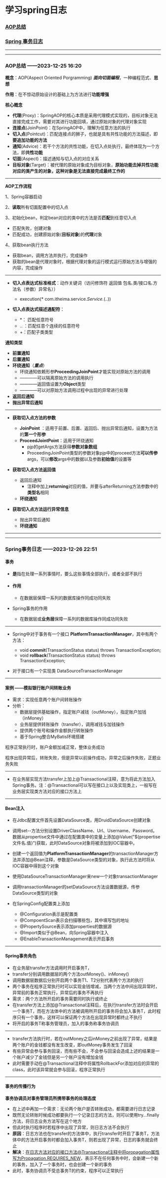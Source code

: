 # 学习spring日志



###  [AOP总结](#aop)

### [Spring 事务日志](#affairs)



***

***

### <a id="aop">AOP总结</a> ——2023-12-25  16:20

**概念**：AOP(Aspect Oriented Porgramming) ***面向切面编程***，一种编程范式、**思想**

**作用**：在不惊动原始设计的基础上为方法进行**功能增强**

**核心概念**

* **代理**(Proxy)：SpringAOP的核心本质是采用代理模式实现的，目标对象无法直接完成工作，需要对其进行功能回填，通过原始对象的代理对象实现
* **连接点**(JoinPoint)：在SpringAOP中，理解为任意方法的执行
* **切入点**(Pointcut)：匹配连接点的狮子，也就是具有共性功能的方法描述，即**要追加功能的方法**
* **通知**(Advice)：若干个方法的共性功能，在切入点处执行，最终体现为一个方法，即**共性功能**
* **切面**(Aspect)：描述通知与切入点的对应关系
* **目标对象**(Target)：被代理的原始对象成为目标对象，**原始功能去掉共性功能对应的类产生的对象，这种对象是无法直接完成最终工作的**

******

**AOP工作流程**

1、Spring容器启动

2、**读取**所有切面配置中的切入点

3、初始化bean，判定bean对应的类中的方法是否**匹配**到任意切入点

* 匹配失败，创建对象
* 匹配成功，创建原始对象(**目标对象**)的**代理**对象

4、获取bean执行方法

* 获取bean，调用方法并执行，完成操作
* 获取的bean是代理对象时，根据代理对象的运行模式运行原始方法与增强的内容，完成操作

****

* **切入点表达式标准格式**：动作关键词（访问修饰符 返回值 包名.类/接口名.方法名（参数）异常名））
  * execution(* com.itheima.service.*Service.*(..))

* **切入点表达式描述通配符**：
  * *： 匹配任意符号
  * .. ：匹配任意个连续的任意符号
  * +：匹配子类类型

**通知类型**

* **前置通知**
* **后置通知**
* **环绕通知**（***重点***）
  * 环绕通知依赖形参**ProceedingJoinPoint**才能实现对原始方法的调用
  * ————可以隔离原始方法的调用执行
  * ————返回值设置为**Object**类型
  * ————可以对原始方法调用过程中出现的异常进行处理
* **返回后通知**
* **抛出异常后通知**

*****

* **获取切入点方法的参数**
  * **JoinPoint** ：适用于前置、后置、返回后、抛出异常后通知，设置为方法的**第一个形参**
  * **ProceedJointPoint**：适用于环绕通知
    * pjp的getArgs方法获得**参数对象数组**
    * ProceedingJoinPoint类型的参数对象pjp中的proceed方法**可以传参**args，可以**修改**args中的数据以及参数**初始值**的设置等

* **获取切入点方法返回值**
  * 返回后通知
    * 注释中加上**returning**对应的值，并要与afterReturning方法参数中的**类型名**相同
  * **环绕通知**

* **获取切入点方法运行异常信息**
  * 抛出异常后通知
  * **环绕通知**

***

*****

### <a id="affairs">Spring事务日志</a> ——2023-12-26  22:51

#### 事务

* **是**指在处理一系列事情时，要么这些事情全部执行，或者全部不执行

* #### 作用 

  * 在数据层保障一系列的数据库操作同成功同失败

* Spring事务的作用

  * 在数据层或**业务层**保障一系列的数据库操作同成功同失败

***

* Spring中对于事务有一个接口 **PlatformTransactionManager**，其中有两个方法：
  * void **commit**(TransactionStatus status) throws TransactionException;
  * void **rollback**(TransactionStatus status) throws TransactionException;

* 对于接口有一个实现类 DataSourceTransactionManager

***

#### 案例 ——模拟银行账户间转账业务

* 需求：实现任意两个账户间转账操作
* 分析：
  * 数据层提供基础操作，指定账户减钱（outMoney），指定账户加钱（inMoney）
  * 业务层提供转账操作（transfer），调用减钱与加钱操作
  * 提供两个账号和操作金额执行转账操作
  * 基于Spring整合MyBatis环境搭建

程序正常执行时，账户金额加减正常，整体业务成功

程序出现异常后，转账失败，但是异常以前操作成功，异常之后操作失败，正题业务失败

***

* 在业务层实现方法transfer上加上@Transactional注释，意为将此方法加入Spring事务。注：@Transactional可以写在接口上以及实现类上，一般写在业务层实现类方法对应的接口方法上

***

#### Bean注入

* 在Jdbc配置文件首先设置DataSource类，用DruidDataSource创建对象

* 调用set--方法分别设置DriverClassName、Url、Username、Password。数据从propertise文件中通过在配置类中的变量上添加@Value("${propertise文件名.值}")获取，此时DataSource对象将被添加到IOC容器中。

* 创建一个返回值为**PlatformTransactionManager**的transactionManager方法并添加@Bean注释，参数是DataSource类型的对象，执行此方法时将从IOC容器中得到这个对象

* 使用DataSourceTransactionManager来new一个对象transactionManager
* 调用transactionManager的setDataSource方法设置数据源，传参DataSource类型的对象
* 在SpringConfig配置类上添加
  * @Configuration表示是配置类
  * @CompoentScan表示会扫描哪些包，其中填写包的地址
  * @PropertySource表示添加properties的数据源
  * @Import类似于@Bean，向Spring容器中注入
  * @EnableTransactionManagement表示开启事务

***

#### Spring事务角色

* 在业务层transfer方法调用时开启事务T，
* transfer分别调用数据层的两个方法outMoney()、inMoney()
* 调用数据层数据后分别开启两个事务T1、T2分别代表两个方法的执行
* 两个事务在程序正常执行时可以实现金钱增减，当两个方法中间出现异常时，异常前的事务正常执行，异常后的事务不再执行
* 需求：两个方法所开启的事务需要同时执行或终止
* 在transfer方法上添加@Transactional注释后，在执行transfer方法时会开启一个事务T，而在方法体中的方法被调用所开启的事务将会加入事务T，此时程序只有一个事务，这样可以保证两个方法在出现异常时都终止不执行
* 将开启的事务T称事务管理员，加入的事务称事务协调员

***

* transfer方法执行时，若在outMoney之后inMoney之前出现了异常，结果是两个账户的金钱都没有发生改变，即outMoney事务发生了回滚
* 有些异常会参与事务回滚，而有些不会，不会参与回滚会造成上述的结果是一个账户减少了金钱但是另一个账户没有增加金钱
* 此时需要手动在@Transactional注释中将属性RollbackFor添加对应的异常的class，此时该异常就会参与回滚，程序正常执行

***

#### 事务的传播行为

**事务协调员对事务管理员所携带事务的处理态度**

* 在上述中再加一个需求：无论两个账户是否转账成功，都需要进行日志记录
* 既然无论转账时候成功都要执行一个记录日志的方法，则可以使用try...finally方法，将日志业务方法写在这个地方
* 但此时执行程序时若程序中出现了异常，则日志方法不会执行
* **原因**：日志方法也在transfer的方法体中，执行transfer时开启了事务T，方法体中的方法开启事务时都会加入事务T，则若出现了异常，日志的事务就会终止
* **解决**：在日志方法对应的接口方法@Transactional注释中将propagation属性写为Propagation.REQUIRES_NEW，表示不在任何事务中时，会新建一个新的事务，加入了一个事务时，也会创建一个新的事务
* 此时，事务协调员不受总事务T的约束，程序可以正常执行
